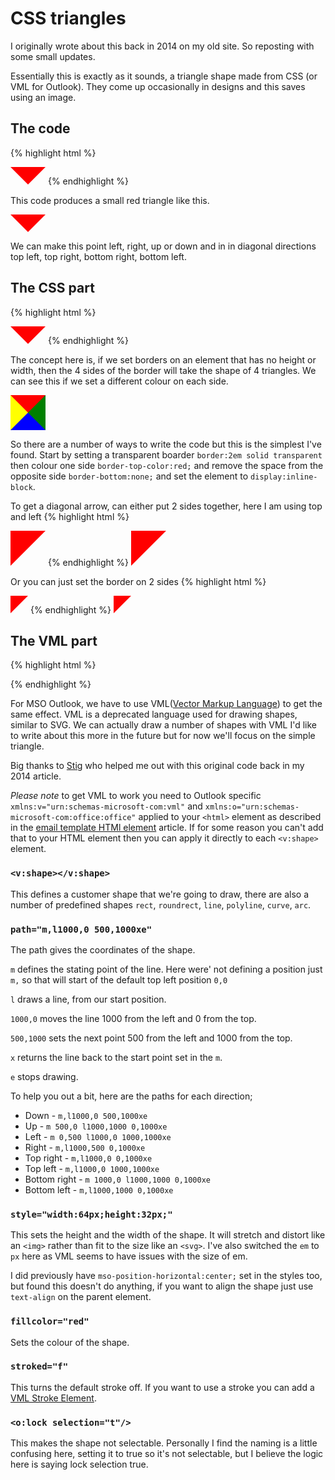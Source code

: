 # CSS triangles
I originally wrote about this back in 2014 on my old site. So reposting with some small updates.

Essentially this is exactly as it sounds, a triangle shape made from CSS (or VML for Outlook).  They come up occasionally in designs and this saves using an image.

## The code
{% highlight html %}
<div style="border:2em solid transparent;border-top-color:red;border-bottom:none;display:inline-block"></div>
<!--[if mso]>
  <v:shape path="m,l1000,0 500,1000xe" style="width:64px;height:32px;" fillcolor="red" stroked="f"><o:lock selection="t"/></v:shape>
<![endif]-->
{% endhighlight %}

This code produces a small red triangle like this.
<div style="border:2em solid transparent;border-top-color:red;border-bottom:none;display:inline-block"></div>

We can make this point left, right, up or down and in in diagonal directions top left, top right, bottom right, bottom left.


## The CSS part
{% highlight html %}
<div style="border:2em solid transparent;border-top-color:red;border-bottom:none;display:inline-block"></div>
{% endhighlight %}

The concept here is, if we set borders on an element that has no height or width, then the 4 sides of the border will take the shape of 4 triangles.  We can see this if we set a different colour on each side.
<div style="border:2em solid transparent;border-top-color:red;border-right-color:green;border-bottom-color:blue;border-left-color:yellow;display:inline-block"></div>

So there are a number of ways to write the code but this is the simplest I've found.  Start by setting a transparent boarder `border:2em solid transparent` then colour one side `border-top-color:red;` and remove the space from the opposite side `border-bottom:none;` and set the element to `display:inline-block`.

To get a diagonal arrow, can either put 2 sides together, here I am using top and left
{% highlight html %}
<div style="border:2em solid transparent;border-top-color:red;border-left-color:red;display:inline-block"></div>
{% endhighlight %}
<div style="border:2em solid transparent;border-top-color:red;border-left-color:red;display:inline-block"></div>

Or you can just set the border on 2 sides
{% highlight html %}
<div style="border-top:2em solid red;border-right:2em solid transparent;display:inline-block"></div>
{% endhighlight %}
<div style="border-top:2em solid red;border-right:2em solid transparent;display:inline-block"></div>

##  The VML part
{% highlight html %}
<!--[if mso]>
  <v:shape path="m,l1000,0 500,1000xe" style="width:64px;height:32px;" fillcolor="red" stroked="f"><o:lock selection="t"/></v:shape>
<![endif]-->
{% endhighlight %}

For MSO Outlook, we have to use VML([Vector Markup Language](https://docs.microsoft.com/en-us/windows/win32/vml/web-workshop---specs---standards----introduction-to-vector-markup-language--vml-)) to get the same effect.  VML is a deprecated language used for drawing shapes, similar to SVG.  We can actually draw a number of shapes with VML I'd like to write about this more in the future but for now we'll focus on the simple triangle.

Big thanks to [Stig](https://twitter.com/stigm) who helped me out with this original code back in my 2014 article.

*Please note* to get VML to work you need to Outlook specific `xmlns:v="urn:schemas-microsoft-com:vml"` and `xmlns:o="urn:schemas-microsoft-com:office:office"` applied to your `<html>` element as described in the [email template HTMl element](https://www.goodemailcode.com/email-code/template#html-element) article.  If for some reason you can't add that to your HTML element then you can apply it directly to each `<v:shape>` element.


### `<v:shape></v:shape>`
This defines a customer shape that we're going to draw, there are also a number of predefined shapes `rect`, `roundrect`, `line`, `polyline`, `curve`, `arc`.

### `path="m,l1000,0 500,1000xe"`
The path gives the coordinates of the shape.

`m` defines the stating point of the line. Here were' not defining a position just `m,` so that will start of the default top left position `0,0`

`l` draws a line, from our start position.

`1000,0` moves the line 1000 from the left and 0 from the top.

`500,1000` sets the next point 500 from the left and 1000 from the top.

`x` returns the line back to the start point set in the `m`.

`e` stops drawing.

To help you out a bit, here are the paths for each direction;
* Down - `m,l1000,0 500,1000xe`
* Up - `m 500,0 l1000,1000 0,1000xe`
* Left - `m 0,500 l1000,0 1000,1000xe`
* Right - `m,l1000,500 0,1000xe`
* Top right - `m,l1000,0 0,1000xe`
* Top left - `m,l1000,0 1000,1000xe`
* Bottom right - `m 1000,0 l1000,1000 0,1000xe`
* Bottom left - `m,l1000,1000 0,1000xe`

### `style="width:64px;height:32px;"`
This sets the height and the width of the shape. It will stretch and distort like an `<img>` rather than fit to the size like an `<svg>`.  I've also switched the `em` to `px` here as VML seems to have issues with the size of em.

I did previously have `mso-position-horizontal:center;` set in the styles too, but found this doesn't do anything, if you want to align the shape just use `text-align` on the parent element.

### `fillcolor="red"`
Sets the colour of the shape.

### `stroked="f"`
This turns the default stroke off.  If you want to use a stroke you can add a [VML Stroke Element](https://docs.microsoft.com/en-us/windows/win32/vml/msdn-online-vml-stroke-element).

### `<o:lock selection="t"/>`
This makes the shape not selectable.  Personally I find the naming is a little confusing here, setting it to true so it's not selectable, but I believe the logic here is saying lock selection true.

